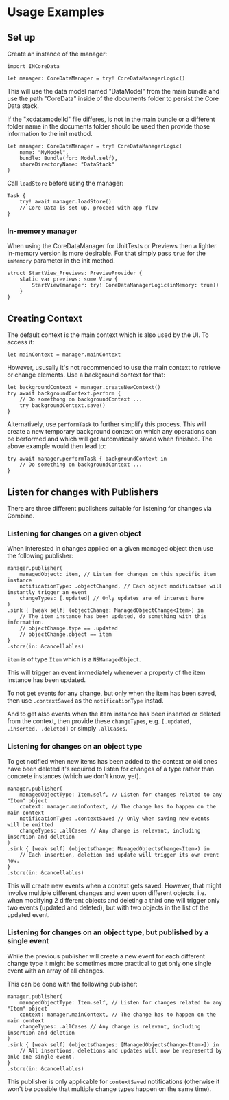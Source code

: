 
# Usage Examples

## Set up

Create an instance of the manager:

```
import INCoreData

let manager: CoreDataManager = try! CoreDataManagerLogic()
```

This will use the data model named "DataModel" from the main bundle and use the path "CoreData" inside of the documents folder to persist the Core Data stack.

If the "xcdatamodelId" file differes, is not in the main bundle or a different folder name in the documents folder should be used then provide those information to the init method.

```
let manager: CoreDataManager = try! CoreDataManagerLogic(
	name: "MyModel", 
	bundle: Bundle(for: Model.self), 
	storeDirectoryName: "DataStack"
)
```

Call `loadStore` before using the manager:

```
Task {
	try! await manager.loadStore()
	// Core Data is set up, proceed with app flow
}
```

### In-memory manager

When using the CoreDataManager for UnitTests or Previews then a lighter in-memory version is more desirable. For that simply pass `true` for the `inMemory` parameter in the init method.

```
struct StartView_Previews: PreviewProvider {
	static var previews: some View {
		StartView(manager: try! CoreDataManagerLogic(inMemory: true))
	}
}
```

## Creating Context

The default context is the main context which is also used by the UI. To access it:

```
let mainContext = manager.mainContext
```

However, ususally it's not recommended to use the main context to retrieve or change elements. Use a background context for that:

```
let backgroundContext = manager.createNewContext()
try await backgroundContext.perform {
	// Do somethong on backgroundContext ...
	try backgroundContext.save()
}
```

Alternatively, use `performTask` to further simplify this process. This will create a new temporary background context on which any operations can be berformed and which will get automatically saved when finished. The above example would then lead to:

```
try await manager.performTask { backgroundContext in
	// Do something on backgroundContext ...
}
```

## Listen for changes with Publishers

There are three different publishers suitable for listening for changes via Combine.

### Listening for changes on a given object

When interested in changes applied on a given managed object then use the following publisher:

```
manager.publisher(
	managedObject: item, // Listen for changes on this specific item instance
	notificationType: .objectChanged, // Each object modification will instantly trigger an event
	changeTypes: [.updated] // Only updates are of interest here
)
.sink { [weak self] (objectChange: ManagedObjectChange<Item>) in
	// The item instance has been updated, do something with this information.
	// objectChange.type == .updated
	// objectChange.object == item
}
.store(in: &cancellables)
```

`item` is of type `Item` which is a `NSManagedObject`.

This will trigger an event immediately whenever a property of the item instance has been updated. 

To not get events for any change, but only when the item has been saved, then use `.contextSaved` as the `notificationType` instad.

And to get also events when the item instance has been inserted or deleted from the context, then provide these `changeTypes`, e.g. `[.updated, .inserted, .deleted]` or simply `.allCases`.

### Listening for changes on an object type

To get notified when new items has been added to the context or old ones have been deleted it's required to listen for changes of a type rather than concrete instances (which we don't know, yet).


```
manager.publisher(
	managedObjectType: Item.self, // Listen for changes related to any "Item" object
	context: manager.mainContext, // The change has to happen on the main context
	notificationType: .contextSaved // Only when saving new events will be emitted
	changeTypes: .allCases // Any change is relevant, including insertion and deletion
)
.sink { [weak self] (objectsChange: ManagedObjectsChange<Item>) in
	// Each insertion, deletion and update will trigger its own event now.
}
.store(in: &cancellables)
```

This will create new events when a context gets saved. However, that might involve multiple different changes and even upon different objects, i.e. when modifying 2 different objects and deleting a third one will trigger only two events (updated and deleted), but with two objects in the list of the updated event.

### Listening for changes on an object type, but published by a single event

While the previous publisher will create a new event for each different change type it might be sometimes more practical to get only one single event with an array of all changes.

This can be done with the following publisher:

```
manager.publisher(
	managedObjectType: Item.self, // Listen for changes related to any "Item" object
	context: manager.mainContext, // The change has to happen on the main context
	changeTypes: .allCases // Any change is relevant, including insertion and deletion
)
.sink { [weak self] (objectsChanges: [ManagedObjectsChange<Item>]) in
	// All insertions, deletions and updates will now be representd by onle one single event.
}
.store(in: &cancellables)
```

This publisher is only applicable for `contextSaved` notifications (otherwise it won't be possible that multiple change types happen on the same time).

